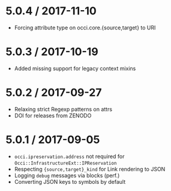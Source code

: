 
5.0.4 / 2017-11-10
==================

  * Forcing attribute type on occi.core.{source,target} to URI

5.0.3 / 2017-10-19
==================
  * Added missing support for legacy context mixins


5.0.2 / 2017-09-27
==================

  * Relaxing strict Regexp patterns on attrs
  * DOI for releases from ZENODO

5.0.1 / 2017-09-05
==================

  * `occi.ipreservation.address` not required for `Occi::InfrastructureExt::IPReservation`
  * Respecting `{source,target}_kind` for Link rendering to JSON
  * Logging `debug` messages via blocks (perf.)
  * Converting JSON keys to symbols by default
